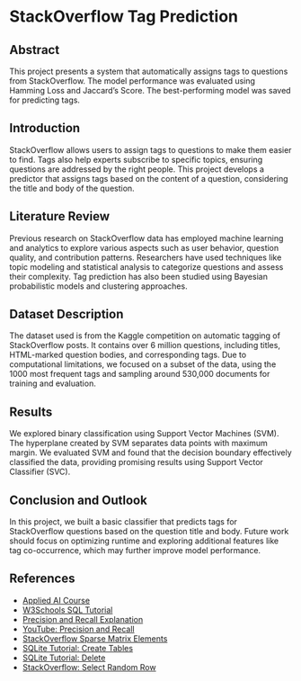 # StackOverflow Tag Prediction

## Abstract
This project presents a system that automatically assigns tags to questions from StackOverflow. The model performance was evaluated using Hamming Loss and Jaccard’s Score. The best-performing model was saved for predicting tags.

## Introduction
StackOverflow allows users to assign tags to questions to make them easier to find. Tags also help experts subscribe to specific topics, ensuring questions are addressed by the right people. This project develops a predictor that assigns tags based on the content of a question, considering the title and body of the question.

## Literature Review
Previous research on StackOverflow data has employed machine learning and analytics to explore various aspects such as user behavior, question quality, and contribution patterns. Researchers have used techniques like topic modeling and statistical analysis to categorize questions and assess their complexity. Tag prediction has also been studied using Bayesian probabilistic models and clustering approaches.

## Dataset Description
The dataset used is from the Kaggle competition on automatic tagging of StackOverflow posts. It contains over 6 million questions, including titles, HTML-marked question bodies, and corresponding tags. Due to computational limitations, we focused on a subset of the data, using the 1000 most frequent tags and sampling around 530,000 documents for training and evaluation.

## Results
We explored binary classification using Support Vector Machines (SVM). The hyperplane created by SVM separates data points with maximum margin. We evaluated SVM and found that the decision boundary effectively classified the data, providing promising results using Support Vector Classifier (SVC).

## Conclusion and Outlook
In this project, we built a basic classifier that predicts tags for StackOverflow questions based on the question title and body. Future work should focus on optimizing runtime and exploring additional features like tag co-occurrence, which may further improve model performance.

## References
- [Applied AI Course](https://www.appliedaicourse.com/)
- [W3Schools SQL Tutorial](https://www.w3schools.com/sql/default.asp)
- [Precision and Recall Explanation](https://medium.com/@klintcho/explaining-precision-and-recall-c770eb9c69e9)
- [YouTube: Precision and Recall](https://www.youtube.com/watch?v=HBi-P5j0Kec)
- [StackOverflow Sparse Matrix Elements](https://stackoverflow.com/questions/15115765/how-to-access-sparse-matrix-elements)
- [SQLite Tutorial: Create Tables](http://www.sqlitetutorial.net/sqlite-python/create-tables/)
- [SQLite Tutorial: Delete](http://www.sqlitetutorial.net/sqlite-delete/)
- [StackOverflow: Select Random Row](https://stackoverflow.com/questions/2279706/select-random-row-from-a-sqlite-table)
